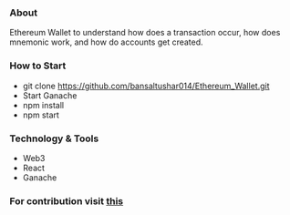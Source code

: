 
### About

Ethereum Wallet to understand how does a transaction occur, how does mnemonic work, and how do accounts get created. 

### How to Start

* git clone https://github.com/bansaltushar014/Ethereum_Wallet.git
* Start Ganache
* npm install
* npm start


### Technology & Tools

* Web3
* React
* Ganache


### For contribution visit <a href="https://github.com/bansaltushar014/Ethereum_Wallet/wiki/Wallet">this</a>
